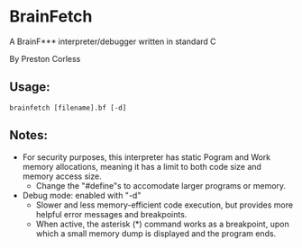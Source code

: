 
# BrainFetch

A BrainF*** interpreter/debugger written in standard C

By Preston Corless

## Usage: 

`brainfetch [filename].bf [-d]`

## Notes:
- For security purposes, this interpreter has static Pogram and Work memory allocations, meaning it has a limit to both code size and memory access size.
	- Change the "#define"s to accomodate larger programs or memory.
- Debug mode: enabled with "-d"
	- Slower and less memory-efficient code execution, but provides more helpful error messages and breakpoints.
	- When active, the asterisk (*) command works as a breakpoint, upon which a small memory dump is displayed and the program ends.


